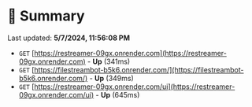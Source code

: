 # 📖 Summary
Last updated: **5/7/2024, 11:56:08 PM**

- `GET` [https://restreamer-09gx.onrender.com](https://restreamer-09gx.onrender.com) - **Up** (341ms)
- `GET` [https://filestreambot-b5k6.onrender.com/](https://filestreambot-b5k6.onrender.com/) - **Up** (349ms)
- `GET` [https://restreamer-09gx.onrender.com/ui](https://restreamer-09gx.onrender.com/ui) - **Up** (645ms)
